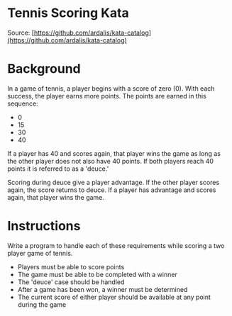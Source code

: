 Tennis Scoring Kata
============
Source: [https://github.com/ardalis/kata-catalog](https://github.com/ardalis/kata-catalog)

# Background #

In a game of tennis, a player begins with a score of zero (0). With each success, the player earns more points. The points are earned in this sequence:

- 0
- 15
- 30
- 40

If a player has 40 and scores again, that player wins the game as long as the other player does not also have 40 points. If both players reach 40 points it is referred to as a 'deuce.'

Scoring during deuce give a player advantage. If the other player scores again, the score returns to deuce. If a player has advantage and scores again, that player wins the game.

# Instructions #

Write a program to handle each of these requirements while scoring a two player game of tennis.

- Players must be able to score points
- The game must be able to be completed with a winner
- The 'deuce' case should be handled
- After a game has been won, a winner must be determined
- The current score of either player should be available at any point during the game

